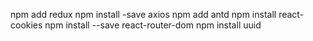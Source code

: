 npm add redux
npm install -save axios
npm add antd
npm install react-cookies
npm install --save react-router-dom
npm install uuid